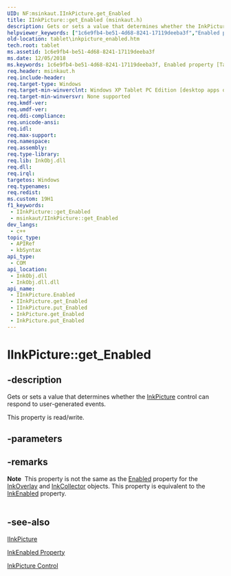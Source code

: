 ```yaml
---
UID: NF:msinkaut.IInkPicture.get_Enabled
title: IInkPicture::get_Enabled (msinkaut.h)
description: Gets or sets a value that determines whether the InkPicture control can respond to user-generated events.
helpviewer_keywords: ["1c6e9fb4-be51-4d68-8241-17119deeba3f","Enabled property [Tablet PC]","Enabled property [Tablet PC]","IInkPicture interface","IInkPicture interface [Tablet PC]","Enabled property","IInkPicture.Enabled","IInkPicture.get_Enabled","IInkPicture::Enabled","IInkPicture::get_Enabled","IInkPicture::put_Enabled","InkPicture.get_Enabled","InkPicture.put_Enabled","get_Enabled","msinkaut/IInkPicture::Enabled","msinkaut/IInkPicture::get_Enabled","msinkaut/IInkPicture::put_Enabled","tablet.inkpicture_enabled"]
old-location: tablet\inkpicture_enabled.htm
tech.root: tablet
ms.assetid: 1c6e9fb4-be51-4d68-8241-17119deeba3f
ms.date: 12/05/2018
ms.keywords: 1c6e9fb4-be51-4d68-8241-17119deeba3f, Enabled property [Tablet PC], Enabled property [Tablet PC],IInkPicture interface, IInkPicture interface [Tablet PC],Enabled property, IInkPicture.Enabled, IInkPicture.get_Enabled, IInkPicture::Enabled, IInkPicture::get_Enabled, IInkPicture::put_Enabled, InkPicture.get_Enabled, InkPicture.put_Enabled, get_Enabled, msinkaut/IInkPicture::Enabled, msinkaut/IInkPicture::get_Enabled, msinkaut/IInkPicture::put_Enabled, tablet.inkpicture_enabled
req.header: msinkaut.h
req.include-header: 
req.target-type: Windows
req.target-min-winverclnt: Windows XP Tablet PC Edition [desktop apps only]
req.target-min-winversvr: None supported
req.kmdf-ver: 
req.umdf-ver: 
req.ddi-compliance: 
req.unicode-ansi: 
req.idl: 
req.max-support: 
req.namespace: 
req.assembly: 
req.type-library: 
req.lib: InkObj.dll
req.dll: 
req.irql: 
targetos: Windows
req.typenames: 
req.redist: 
ms.custom: 19H1
f1_keywords:
 - IInkPicture::get_Enabled
 - msinkaut/IInkPicture::get_Enabled
dev_langs:
 - c++
topic_type:
 - APIRef
 - kbSyntax
api_type:
 - COM
api_location:
 - InkObj.dll
 - InkObj.dll.dll
api_name:
 - IInkPicture.Enabled
 - IInkPicture.get_Enabled
 - IInkPicture.put_Enabled
 - InkPicture.get_Enabled
 - InkPicture.put_Enabled
---
```


# IInkPicture::get_Enabled


## -description

Gets or sets a value that determines whether the <a href="/windows/desktop/tablet/inkpicture-control-reference">InkPicture</a> control can respond to user-generated events.



This property is read/write.

## -parameters

## -remarks

<div class="alert"><b>Note</b>  This property is not the same as the <a href="/windows/desktop/api/msinkaut/nf-msinkaut-iinkcollector-get_enabled">Enabled</a> property for the <a href="/windows/desktop/tablet/inkoverlay-class">InkOverlay</a> and <a href="/windows/desktop/tablet/inkcollector-class">InkCollector</a> objects. This property is equivalent to the <a href="/windows/desktop/api/msinkaut/nf-msinkaut-iinkpicture-get_inkenabled">InkEnabled</a> property.</div>
<div> </div>

## -see-also

<a href="../msinkaut/nn-msinkaut-iinkpicture.md">IInkPicture</a>



<a href="/windows/desktop/api/msinkaut/nf-msinkaut-iinkpicture-get_inkenabled">InkEnabled Property</a>



<a href="/windows/desktop/tablet/inkpicture-control">InkPicture Control</a>

